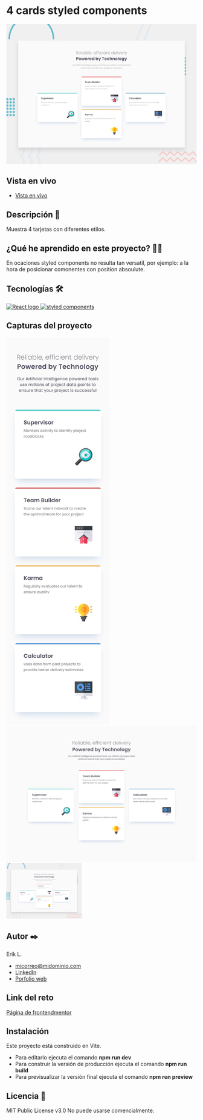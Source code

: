# 4 cards styled components

<p>
    <img src="https://raw.githubusercontent.com/amerca9664/4-cards-styled-components/refs/heads/main/design/desktop-preview.jpg" alt="Imagen del proyecto">
</p>

## Vista en vivo

<ul>
    <li>
        <a target="_blank" href="https://four-cards-styled-components.onrender.com/">Vista en vivo</a>
    </li>
</ul>

## Descripción 📑

Muestra 4 tarjetas con diferentes etilos.

## ¿Qué he aprendido en este proyecto? 🙇🏻

En ocaciones styled components no resulta tan versatil, por ejemplo: a la hora de posicionar comonentes con position absoulute.

## Tecnologías 🛠

<!-- Iconos sacados de: https://github.com/alexandresanlim/Badges4-README.md-Profile?tab=readme-ov-file#-languages- -->

<p>
    <a href="https://es.wikipedia.org/wiki/React">
        <img src="https://img.shields.io/badge/React-20232A?style=for-the-badge&logo=react&logoColor=61DAFB" alt="React logo">
    </a>
    <a href="https://styled-components.com/">
        <img src="https://img.shields.io/badge/Styled_Component-blue" alt="styled components">
    </a>
</p>

## Capturas del proyecto

<p>
   <img src="https://raw.githubusercontent.com/amerca9664/4-cards-styled-components/refs/heads/main/design/mobile-design.jpg" alt="Captura del proyecto">
   <img src="https://raw.githubusercontent.com/amerca9664/4-cards-styled-components/refs/heads/main/design/desktop-design.jpg" alt="Captura del proyecto">
   <img width="200" src="https://raw.githubusercontent.com/amerca9664/4-cards-styled-components/refs/heads/main/design/desktop-preview.jpg" alt="Captura del proyecto">
</p>

## Autor ✒️

Erik L.

<ul>
    <li>
        <a href="micorreo@midominio.com">micorreo@midominio.com</a>
    </li>
    <li>
        <a href="https://www.linkedin.com/in/tu-url-de-linkedin/">LinkedIn</a>
    </li>
    <li>
        <a href="https://tu-dominio.com/">Porfolio web</a>
    </li>
</ul>

## Link del reto

<a href="https://www.frontendmentor.io/challenges/four-card-feature-section-weK1eFYK">Página de frontendmentor</a>

## Instalación

Este proyecto está construido en Vite.

- Para editarlo ejecuta el comando <b>npm run dev</b>
- Para construir la versión de producción ejecuta el comando <b>npm run build</b>
- Para previsualizar la versión final ejecuta el comando <b>npm run preview</b>

## Licencia 📄

MIT Public License v3.0
No puede usarse comencialmente.
